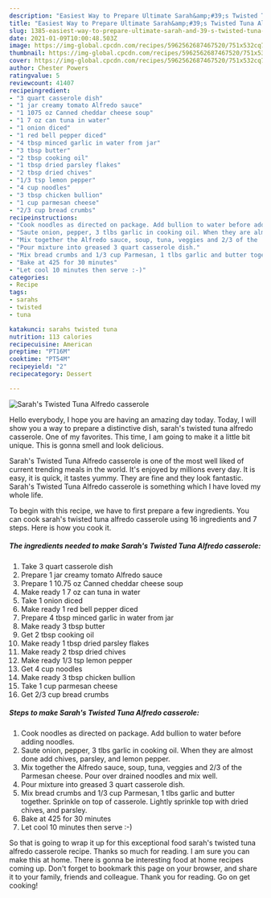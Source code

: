 ```yaml
---
description: "Easiest Way to Prepare Ultimate Sarah&amp;#39;s Twisted Tuna Alfredo casserole"
title: "Easiest Way to Prepare Ultimate Sarah&amp;#39;s Twisted Tuna Alfredo casserole"
slug: 1385-easiest-way-to-prepare-ultimate-sarah-and-39-s-twisted-tuna-alfredo-casserole
date: 2021-01-09T10:00:48.503Z
image: https://img-global.cpcdn.com/recipes/5962562687467520/751x532cq70/sarahs-twisted-tuna-alfredo-casserole-recipe-main-photo.jpg
thumbnail: https://img-global.cpcdn.com/recipes/5962562687467520/751x532cq70/sarahs-twisted-tuna-alfredo-casserole-recipe-main-photo.jpg
cover: https://img-global.cpcdn.com/recipes/5962562687467520/751x532cq70/sarahs-twisted-tuna-alfredo-casserole-recipe-main-photo.jpg
author: Chester Powers
ratingvalue: 5
reviewcount: 41407
recipeingredient:
- "3 quart casserole dish"
- "1 jar creamy tomato Alfredo sauce"
- "1 1075 oz Canned cheddar cheese soup"
- "1 7 oz can tuna in water"
- "1 onion diced"
- "1 red bell pepper diced"
- "4 tbsp minced garlic in water from jar"
- "3 tbsp butter"
- "2 tbsp cooking oil"
- "1 tbsp dried parsley flakes"
- "2 tbsp dried chives"
- "1/3 tsp lemon pepper"
- "4 cup noodles"
- "3 tbsp chicken bullion"
- "1 cup parmesan cheese"
- "2/3 cup bread crumbs"
recipeinstructions:
- "Cook noodles as directed on package. Add bullion to water before adding noodles."
- "Saute onion, pepper, 3 tlbs garlic in cooking oil. When they are almost done add chives, parsley, and lemon pepper."
- "Mix together the Alfredo sauce, soup, tuna, veggies and 2/3 of the  Parmesan cheese. Pour over drained noodles and mix well."
- "Pour mixture into greased 3 quart casserole dish."
- "Mix bread crumbs and 1/3 cup Parmesan, 1 tlbs garlic and butter together.               Sprinkle on top of casserole. Lightly sprinkle top with dried chives, and parsley."
- "Bake at 425 for 30 minutes"
- "Let cool 10 minutes then serve :-)"
categories:
- Recipe
tags:
- sarahs
- twisted
- tuna

katakunci: sarahs twisted tuna 
nutrition: 113 calories
recipecuisine: American
preptime: "PT16M"
cooktime: "PT54M"
recipeyield: "2"
recipecategory: Dessert

---
```



![Sarah&#39;s Twisted Tuna Alfredo casserole](https://img-global.cpcdn.com/recipes/5962562687467520/751x532cq70/sarahs-twisted-tuna-alfredo-casserole-recipe-main-photo.jpg)

Hello everybody, I hope you are having an amazing day today. Today, I will show you a way to prepare a distinctive dish, sarah&#39;s twisted tuna alfredo casserole. One of my favorites. This time, I am going to make it a little bit unique. This is gonna smell and look delicious.



Sarah&#39;s Twisted Tuna Alfredo casserole is one of the most well liked of current trending meals in the world. It's enjoyed by millions every day. It is easy, it is quick, it tastes yummy. They are fine and they look fantastic. Sarah&#39;s Twisted Tuna Alfredo casserole is something which I have loved my whole life.


To begin with this recipe, we have to first prepare a few ingredients. You can cook sarah&#39;s twisted tuna alfredo casserole using 16 ingredients and 7 steps. Here is how you cook it.

<!--inarticleads1-->

##### The ingredients needed to make Sarah&#39;s Twisted Tuna Alfredo casserole:

1. Take 3 quart casserole dish
1. Prepare 1 jar creamy tomato Alfredo sauce
1. Prepare 1 10.75 oz Canned cheddar cheese soup
1. Make ready 1 7 oz can tuna in water
1. Take 1 onion diced
1. Make ready 1 red bell pepper diced
1. Prepare 4 tbsp minced garlic in water from jar
1. Make ready 3 tbsp butter
1. Get 2 tbsp cooking oil
1. Make ready 1 tbsp dried parsley flakes
1. Make ready 2 tbsp dried chives
1. Make ready 1/3 tsp lemon pepper
1. Get 4 cup noodles
1. Make ready 3 tbsp chicken bullion
1. Take 1 cup parmesan cheese
1. Get 2/3 cup bread crumbs




<!--inarticleads2-->

##### Steps to make Sarah&#39;s Twisted Tuna Alfredo casserole:

1. Cook noodles as directed on package. Add bullion to water before adding noodles.
1. Saute onion, pepper, 3 tlbs garlic in cooking oil. When they are almost done add chives, parsley, and lemon pepper.
1. Mix together the Alfredo sauce, soup, tuna, veggies and 2/3 of the  Parmesan cheese. Pour over drained noodles and mix well.
1. Pour mixture into greased 3 quart casserole dish.
1. Mix bread crumbs and 1/3 cup Parmesan, 1 tlbs garlic and butter together.               Sprinkle on top of casserole. Lightly sprinkle top with dried chives, and parsley.
1. Bake at 425 for 30 minutes
1. Let cool 10 minutes then serve :-)




So that is going to wrap it up for this exceptional food sarah&#39;s twisted tuna alfredo casserole recipe. Thanks so much for reading. I am sure you can make this at home. There is gonna be interesting food at home recipes coming up. Don't forget to bookmark this page on your browser, and share it to your family, friends and colleague. Thank you for reading. Go on get cooking!
